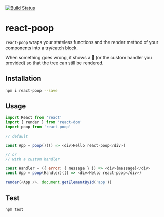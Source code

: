 [![Build Status](https://travis-ci.org/MicheleBertoli/react-poop.svg?branch=master)](https://travis-ci.org/MicheleBertoli/react-poop)

# react-poop

`react-poop` wraps your stateless functions and the render method of your components into a try/catch block.

When something goes wrong, it shows a 💩 (or the custom handler you provided) so that the tree can still be rendered.

## Installation

```bash
npm i react-poop --save
```

## Usage

```javascript
import React from 'react'
import { render } from 'react-dom'
import poop from 'react-poop'

// default

const App = poop()(() => <div>Hello react-poop</div>)

// or
// with a custom handler

const Handler = ({ error: { message } }) => <div>{message}</div>
const App = poop(Handler)(() => <div>Hello react-poop</div>)

render(<App />, document.getElementById('app'))
```

## Test

```bash
npm test
```
